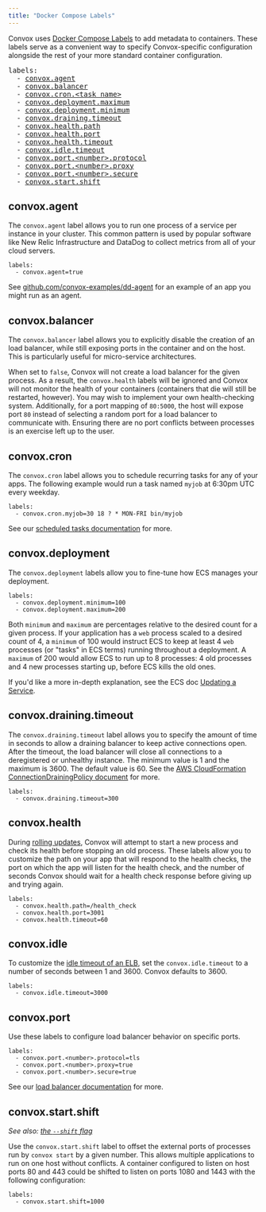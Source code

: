 ```yaml
---
title: "Docker Compose Labels"
---
```


Convox uses [Docker Compose Labels](https://docs.docker.com/compose/compose-file/#/labels) to add metadata to containers. These labels serve as a convenient way to specify Convox-specific configuration alongside the rest of your more standard container configuration.

<pre>
labels:
  - <a href="#convoxagent">convox.agent</a>
  - <a href="#convoxbalancer">convox.balancer</a>
  - <a href="#convoxcron">convox.cron.&lt;task name&gt;</a>
  - <a href="#convoxdeployment">convox.deployment.maximum</a>
  - <a href="#convoxdeployment">convox.deployment.minimum</a>
  - <a href="#convoxdrainingtimeout">convox.draining.timeout</a>
  - <a href="#convoxhealth">convox.health.path</a>
  - <a href="#convoxhealth">convox.health.port</a>
  - <a href="#convoxhealth">convox.health.timeout</a>
  - <a href="#convoxidle">convox.idle.timeout</a>
  - <a href="#convoxport">convox.port.&lt;number&gt;.protocol</a>
  - <a href="#convoxport">convox.port.&lt;number&gt;.proxy</a>
  - <a href="#convoxport">convox.port.&lt;number&gt;.secure</a>
  - <a href="#convoxstart">convox.start.shift</a>
</pre>

## convox.agent

The `convox.agent` label allows you to run one process of a service per instance in your cluster. This common pattern is used by popular software like New Relic Infrastructure and DataDog to collect metrics from all of your cloud servers.

    labels:
      - convox.agent=true

See [github.com/convox-examples/dd-agent](https://github.com/convox-examples/dd-agent) for an example of an app you might run as an agent.

## convox.balancer

The `convox.balancer` label allows you to explicitly disable the creation of an load balancer, while still exposing ports in the container and on the host. This is particularly useful for micro-service architectures.

When set to `false`, Convox will not create a load balancer for the given process. As a result, the `convox.health` labels will be ignored and Convox will not monitor the health of your containers (containers that die will still be restarted, however). You may wish to implement your own health-checking system. Additionally, for a port mapping of `80:5000`, the host will expose port `80` instead of selecting a random port for a load balancer to communicate with. Ensuring there are no port conflicts between processes is an exercise left up to the user.

## convox.cron

The `convox.cron` label allows you to schedule recurring tasks for any of your apps. The following example would run a task named `myjob` at 6:30pm UTC every weekday.

    labels:
      - convox.cron.myjob=30 18 ? * MON-FRI bin/myjob

See our [scheduled tasks documentation](/docs/scheduled-tasks) for more.

## convox.deployment

The `convox.deployment` labels allow you to fine-tune how ECS manages your deployment.

    labels:
      - convox.deployment.minimum=100
      - convox.deployment.maximum=200

Both `minimum` and `maximum` are percentages relative to the desired count for a given process. If your application has a `web` process scaled to a desired count of 4, a `minimum` of 100 would instruct ECS to keep at least 4 `web` processes (or "tasks" in ECS terms) running throughout a deployment. A `maximum` of 200 would allow ECS to run up to 8 processes: 4 old processes and 4 new processes starting up, before ECS kills the old ones.

If you'd like a more in-depth explanation, see the ECS doc [Updating a Service](http://docs.aws.amazon.com/AmazonECS/latest/developerguide/update-service.html).

## convox.draining.timeout

The `convox.draining.timeout` label allows you to specify the amount of time in seconds to allow a draining balancer to keep active connections open. After the timeout, the load balancer will close all connections to a deregistered or unhealthy instance. The minimum value is 1 and the maximum is 3600. The default value is 60. See the [AWS CloudFormation ConnectionDrainingPolicy document](http://docs.aws.amazon.com/AWSCloudFormation/latest/UserGuide/aws-properties-ec2-elb-connectiondrainingpolicy.html) for more.

    labels:
      - convox.draining.timeout=300

## convox.health

During [rolling updates](/docs/rolling-updates), Convox will attempt to start a new process and check its health before stopping an old process. These labels allow you to customize the path on your app that will respond to the health checks, the port on which the app will listen for the health check, and the number of seconds Convox should wait for a health check response before giving up and trying again.

    labels:
      - convox.health.path=/health_check
      - convox.health.port=3001
      - convox.health.timeout=60

## convox.idle

To customize the [idle timeout of an ELB](http://docs.aws.amazon.com/elasticloadbalancing/latest/classic/config-idle-timeout.html), set the `convox.idle.timeout` to a number of seconds between 1 and 3600. Convox defaults to 3600.

    labels:
      - convox.idle.timeout=3000

## convox.port

Use these labels to configure load balancer behavior on specific ports.

    labels:
      - convox.port.<number>.protocol=tls
      - convox.port.<number>.proxy=true
      - convox.port.<number>.secure=true

See our [load balancer documentation](/docs/load-balancers) for more.

## convox.start.shift

_See also: [the `--shift` flag](/docs/running-locally/#shifting-ports)_

Use the `convox.start.shift` label to offset the external ports of processes run by `convox start` by a given number. This allows multiple applications to run on one host without conflicts. A container configured to listen on host ports 80 and 443 could be shifted to listen on ports 1080 and 1443 with the following configuration:

    labels:
      - convox.start.shift=1000
